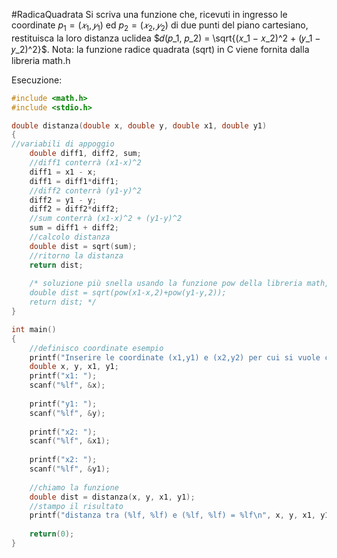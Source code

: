 #RadicaQuadrata 
Si scriva una funzione che, ricevuti in ingresso le coordinate $p_1 = (𝑥_1, 𝑦_1)$ ed  $p_2 = (𝑥_2, 𝑦_2)$  di due punti del piano cartesiano, restituisca la loro distanza uclidea
$𝑑(𝑝_1, 𝑝_2) = \sqrt{(𝑥_1 − 𝑥_2)^2 + (𝑦_1 − 𝑦_2)^2}$.
Nota: la funzione radice quadrata (sqrt) in C viene fornita dalla libreria math.h

Esecuzione:
```c
#include <math.h>
#include <stdio.h>

double distanza(double x, double y, double x1, double y1)
{
//variabili di appoggio
	double diff1, diff2, sum;
	//diff1 conterrà (x1-x)^2
	diff1 = x1 - x;
	diff1 = diff1*diff1;
	//diff2 conterrà (y1-y)^2
	diff2 = y1 - y;
	diff2 = diff2*diff2;
	//sum conterrà (x1-x)^2 + (y1-y)^2
	sum = diff1 + diff2;
	//calcolo distanza
	double dist = sqrt(sum);
	//ritorno la distanza
	return dist;
	
	/* soluzione più snella usando la funzione pow della libreria math, che calcola la potenza: pow(a,b) = a^b
	double dist = sqrt(pow(x1-x,2)+pow(y1-y,2));
	return dist; */
}

int main()
{
	//definisco coordinate esempio
	printf("Inserire le coordinate (x1,y1) e (x2,y2) per cui si vuole calcolare la distanza: \n");
	double x, y, x1, y1;
	printf("x1: ");
	scanf("%lf", &x);
	
	printf("y1: ");
	scanf("%lf", &y);
	
	printf("x2: ");
	scanf("%lf", &x1);
	
	printf("x2: ");
	scanf("%lf", &y1);
	
	//chiamo la funzione
	double dist = distanza(x, y, x1, y1);
	//stampo il risultato
	printf("distanza tra (%lf, %lf) e (%lf, %lf) = %lf\n", x, y, x1, y1, dist);
	
	return(0);
}
```